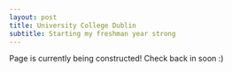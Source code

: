 ```yaml
---
layout: post
title: University College Dublin
subtitle: Starting my freshman year strong
---
```

Page is currently being constructed! Check back in soon :)
